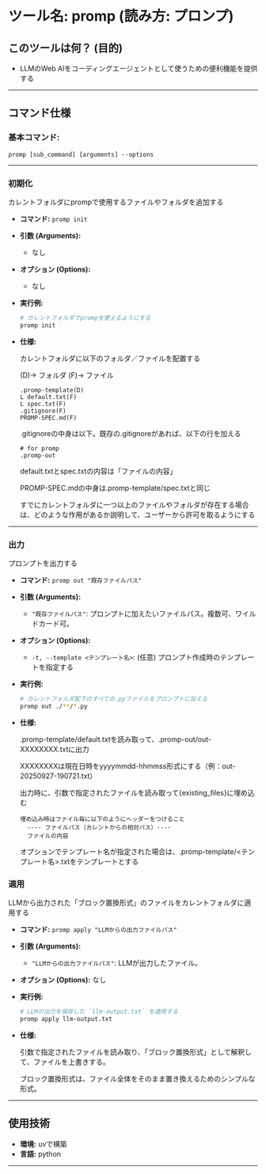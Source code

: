 # ツール名: promp (読み方: プロンプ)

## このツールは何？ (目的)
* LLMのWeb AIをコーディングエージェントとして使うための便利機能を提供する

---

## コマンド仕様

### 基本コマンド: 
`promp [sub_command] [arguments] --options`

---

### 初期化
カレントフォルダにprompで使用するファイルやフォルダを追加する

* **コマンド:** `promp init`
* **引数 (Arguments):**
    * なし
* **オプション (Options):**
    * なし
* **実行例:**
    ```sh
    # カレントフォルダでprompを使えるようにする
    promp init
    ```
* **仕様:**

    カレントフォルダに以下のフォルダ／ファイルを配置する
    
    (D)-> フォルダ (F)-> ファイル
    ```
    .promp-template(D)
    L default.txt(F)
    L spec.txt(F)
    .gitignore(F)
    PROMP-SPEC.md(F)
    ```

    .gitignoreの中身は以下。既存の.gitignoreがあれば、以下の行を加える
    ```
    # for promp
    .promp-out
    ```

    default.txtとspec.txtの内容は「ファイルの内容」
    
    PROMP-SPEC.mdの中身は.promp-template/spec.txtと同じ

    すでにカレントフォルダに一つ以上のファイルやフォルダが存在する場合は、どのような作用があるか説明して、ユーザーから許可を取るようにする

---

### 出力
プロンプトを出力する

* **コマンド:** `promp out "既存ファイルパス"`
* **引数 (Arguments):**
    * `"既存ファイルパス"`: プロンプトに加えたいファイルパス。複数可、ワイルドカード可。
* **オプション (Options):**
    * `-t, --template <テンプレート名>`: (任意) プロンプト作成時のテンプレートを指定する
* **実行例:**
    ```sh
    # カレントフォルダ配下のすべての.pyファイルをプロンプトに加える
    promp out ./**/*.py
    ```
* **仕様:**
    
    .promp-template/default.txtを読み取って、.promp-out/out-XXXXXXXX.txtに出力
    
    XXXXXXXXは現在日時をyyyymmdd-hhmmss形式にする（例：out-20250927-190721.txt）
    
    出力時に、引数で指定されたファイルを読み取って{existing_files}に埋め込む
      
      埋め込み時はファイル毎に以下のようにヘッダーをつけること
        ---- ファイルパス（カレントからの相対パス）----
        ファイルの内容
    
    オプションでテンプレート名が指定された場合は、.promp-template/<テンプレート名>.txtをテンプレートとする


### 適用
LLMから出力された「ブロック置換形式」のファイルをカレントフォルダに適用する

* **コマンド:** `promp apply "LLMからの出力ファイルパス"`
* **引数 (Arguments):**
    * `"LLMからの出力ファイルパス"`: LLMが出力したファイル。
* **オプション (Options):**
    なし
* **実行例:**
    ```sh
    # LLMの出力を保存した `llm-output.txt` を適用する
    promp apply llm-output.txt
    ```
* **仕様:**
    
    引数で指定されたファイルを読み取り、「ブロック置換形式」として解釈して、ファイルを上書きする。

    ブロック置換形式は、ファイル全体をそのまま置き換えるためのシンプルな形式。
    
---

## 使用技術
* **環境:** uvで構築
* **言語:** python

---
